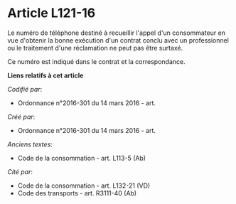# Article L121-16

Le numéro de téléphone destiné à recueillir l'appel d'un consommateur en vue d'obtenir la bonne exécution d'un contrat conclu
avec un professionnel ou le traitement d'une réclamation ne peut pas être surtaxé.

Ce numéro est indiqué dans le contrat et la correspondance.

**Liens relatifs à cet article**

_Codifié par_:

  - Ordonnance n°2016-301 du 14 mars 2016 - art.

_Créé par_:

  - Ordonnance n°2016-301 du 14 mars 2016 - art.

_Anciens textes_:

  - Code de la consommation - art. L113-5 (Ab)

_Cité par_:

  - Code de la consommation - art. L132-21 (VD)
  - Code des transports - art. R3111-40 (Ab)

